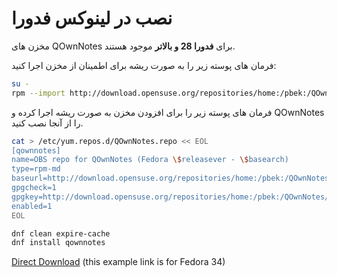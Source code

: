 # نصب در لینوکس فدورا

مخزن های QOwnNotes برای **فدورا 28 و بالاتر** موجود هستند.

فرمان های پوسته زیر را به صورت ریشه برای اطمینان از مخزن اجرا کنید:

```bash
su -
rpm --import http://download.opensuse.org/repositories/home:/pbek:/QOwnNotes/Fedora_34/repodata/repomd.xml.key
```

فرمان های پوسته زیر را برای افزودن مخزن به صورت ریشه اجرا کرده و QOwnNotes را از آنجا نصب کنید.

```bash
cat > /etc/yum.repos.d/QOwnNotes.repo << EOL
[qownnotes]
name=OBS repo for QOwnNotes (Fedora \$releasever - \$basearch)
type=rpm-md
baseurl=http://download.opensuse.org/repositories/home:/pbek:/QOwnNotes/Fedora_\$releasever/
gpgcheck=1
gpgkey=http://download.opensuse.org/repositories/home:/pbek:/QOwnNotes/Fedora_\$releasever/repodata/repomd.xml.key
enabled=1
EOL

dnf clean expire-cache
dnf install qownnotes
```

[Direct Download](https://build.opensuse.org/package/binaries/home:pbek:QOwnNotes/desktop/Fedora_34) (this example link is for Fedora 34)
